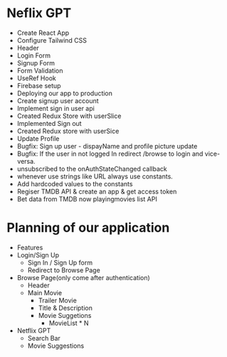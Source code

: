 # Neflix GPT

- Create React App
- Configure Tailwind CSS
- Header
- Login Form
- Signup Form
- Form Validation
- UseRef Hook
- Firebase setup
- Deploying our app to production
- Create signup user account
- Implement sign in user api
- Created Redux Store with userSlice
- Implemented Sign out
- Created Redux store with userSice
- Update Profile
- Bugfix: Sign up user - dispayName and profile picture update
- Bugfix: If the user in not logged In redirect /browse to login and vice-versa.
- unsubscribed to the onAuthStateChanged callback
- whenever use strings like URL always use constants.
- Add hardcoded values to the constants
- Regiser TMDB API & create an app & get access token
- Bet data from TMDB now playingmovies list API

# Planning of our application

- Features
- Login/Sign Up
  - Sign In / Sign Up form
  - Redirect to Browse Page
- Browse Page(only come after authentication)
  - Header
  - Main Movie
    - Trailer Movie
    - Title & Description
    - Movie Suggetions
      - MovieList \* N
- Netflix GPT
  - Search Bar
  - Movie Suggestions
